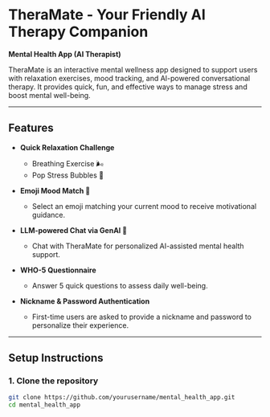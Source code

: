 # TheraMate - Your Friendly AI Therapy Companion

**Mental Health App (AI Therapist)**

TheraMate is an interactive mental wellness app designed to support users with relaxation exercises, mood tracking, and AI-powered conversational therapy. It provides quick, fun, and effective ways to manage stress and boost mental well-being.

---

## Features

- **Quick Relaxation Challenge**  
  - Breathing Exercise 🌬️  
  - Pop Stress Bubbles 🎈  

- **Emoji Mood Match 💫**  
  - Select an emoji matching your current mood to receive motivational guidance.

- **LLM-powered Chat via GenAI 🤖**  
  - Chat with TheraMate for personalized AI-assisted mental health support.

- **WHO-5 Questionnaire**  
  - Answer 5 quick questions to assess daily well-being.

- **Nickname & Password Authentication**  
  - First-time users are asked to provide a nickname and password to personalize their experience.

---

## Setup Instructions

### 1. Clone the repository
```bash
git clone https://github.com/yourusername/mental_health_app.git
cd mental_health_app
